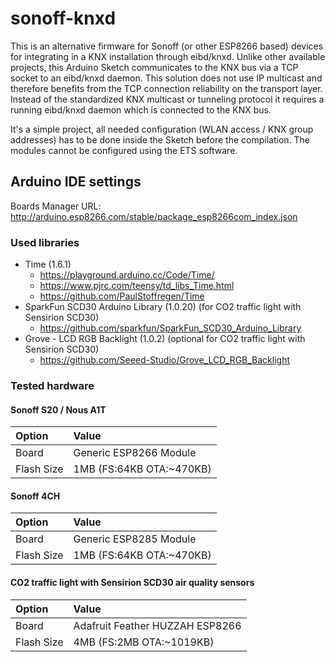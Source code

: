 # sonoff-knxd
This is an alternative firmware for Sonoff (or other ESP8266 based) devices for integrating in a KNX installation through eibd/knxd. Unlike other available projects, this Arduino Sketch communicates to the KNX bus via a TCP socket to an eibd/knxd daemon. This solution does not use IP multicast and therefore benefits from the TCP connection reliability on the transport layer. Instead of the standardized KNX multicast or tunneling protocol it requires a running eibd/knxd daemon which is connected to the KNX bus.

It's a simple project, all needed configuration (WLAN access / KNX group addresses) has to be done inside the Sketch before the compilation. The modules cannot be configured using the ETS software.

## Arduino IDE settings
Boards Manager URL: http://arduino.esp8266.com/stable/package_esp8266com_index.json

### Used libraries
- Time (1.6.1)
  - https://playground.arduino.cc/Code/Time/
  - https://www.pjrc.com/teensy/td_libs_Time.html
  - https://github.com/PaulStoffregen/Time
- SparkFun SCD30 Arduino Library (1.0.20) (for CO2 traffic light with Sensirion SCD30)
  - https://github.com/sparkfun/SparkFun_SCD30_Arduino_Library
- Grove - LCD RGB Backlight (1.0.2) (optional for CO2 traffic light with Sensirion SCD30)
  - https://github.com/Seeed-Studio/Grove_LCD_RGB_Backlight

### Tested hardware
#### Sonoff S20 / Nous A1T
Option     | Value
:---       | :---
Board      | Generic ESP8266 Module
Flash Size | 1MB (FS:64KB OTA:~470KB)

#### Sonoff 4CH
Option     | Value
:---       | :---
Board      | Generic ESP8285 Module
Flash Size | 1MB (FS:64KB OTA:~470KB)

#### CO2 traffic light with Sensirion SCD30 air quality sensors
Option     | Value
:---       | :---
Board      | Adafruit Feather HUZZAH ESP8266
Flash Size | 4MB (FS:2MB OTA:~1019KB)
